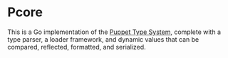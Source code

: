 # Pcore

This is a Go implementation of the [Puppet Type System](https://github.com/puppetlabs/puppet-specifications/blob/master/language/types_values_variables.md),
complete with a type parser, a loader framework, and dynamic values that can be compared, reflected, formatted,
and serialized.

